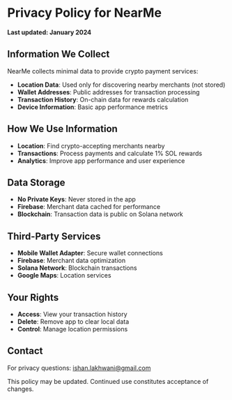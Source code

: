 # Privacy Policy for NearMe

**Last updated: January 2024**

## Information We Collect

NearMe collects minimal data to provide crypto payment services:

- **Location Data**: Used only for discovering nearby merchants (not stored)
- **Wallet Addresses**: Public addresses for transaction processing
- **Transaction History**: On-chain data for rewards calculation
- **Device Information**: Basic app performance metrics

## How We Use Information

- **Location**: Find crypto-accepting merchants nearby
- **Transactions**: Process payments and calculate 1% SOL rewards
- **Analytics**: Improve app performance and user experience

## Data Storage

- **No Private Keys**: Never stored in the app
- **Firebase**: Merchant data cached for performance
- **Blockchain**: Transaction data is public on Solana network

## Third-Party Services

- **Mobile Wallet Adapter**: Secure wallet connections
- **Firebase**: Merchant data optimization
- **Solana Network**: Blockchain transactions
- **Google Maps**: Location services

## Your Rights

- **Access**: View your transaction history
- **Delete**: Remove app to clear local data
- **Control**: Manage location permissions

## Contact

For privacy questions: ishan.lakhwani@gmail.com

This policy may be updated. Continued use constitutes acceptance of changes.